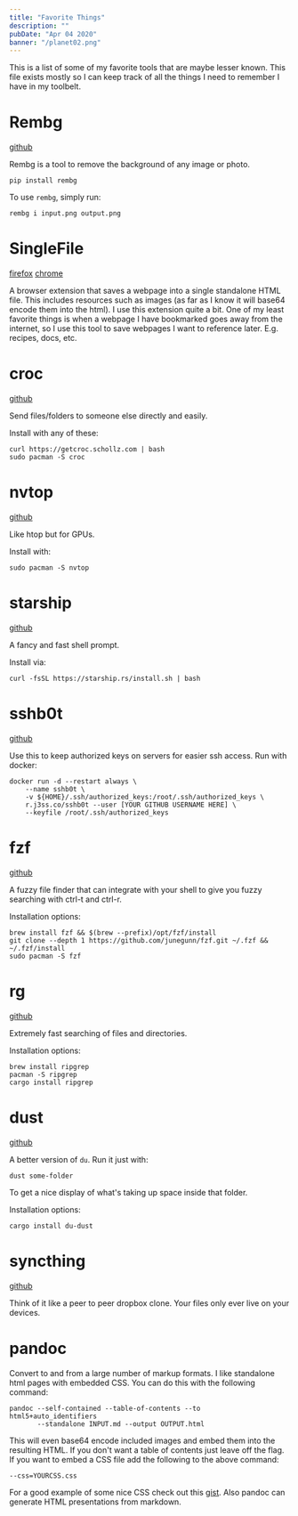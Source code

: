 ```yaml
---
title: "Favorite Things"
description: ""
pubDate: "Apr 04 2020"
banner: "/planet02.png"
---
```


This is a list of some of my favorite tools that are maybe lesser known. This file
exists mostly so I can keep track of all the things I need to remember I have in my
toolbelt.

# Rembg

[github](https://github.com/danielgatis/rembg)

Rembg is a tool to remove the background of any image or photo. 

    pip install rembg

To use `rembg`, simply run:

    rembg i input.png output.png

# SingleFile

[firefox](https://addons.mozilla.org/en-US/firefox/addon/single-file/)
[chrome](https://chrome.google.com/webstore/detail/singlefile/mpiodijhokgodhhofbcjdecpffjipkle?hl=en)

A browser extension that saves a webpage into a single standalone HTML file. This includes resources such as images (as far as
I know it will base64 encode them into the html). I use this extension quite a bit. One of my least favorite things is when a webpage
I have bookmarked goes away from the internet, so I use this tool to save webpages I want to reference later. E.g. recipes, docs, etc.

# croc

[github](https://github.com/schollz/croc)

Send files/folders to someone else directly and easily.

Install with any of these:

    curl https://getcroc.schollz.com | bash
    sudo pacman -S croc

# nvtop

[github](https://github.com/Syllo/nvtop)

Like htop but for GPUs.

Install with:

    sudo pacman -S nvtop

# starship

[github](https://github.com/starship/starship)

A fancy and fast shell prompt.

Install via:

    curl -fsSL https://starship.rs/install.sh | bash

# sshb0t

[github](https://github.com/genuinetools/sshb0t)

Use this to keep authorized keys on servers for easier
ssh access. Run with docker:

```
docker run -d --restart always \
    --name sshb0t \
    -v ${HOME}/.ssh/authorized_keys:/root/.ssh/authorized_keys \
    r.j3ss.co/sshb0t --user [YOUR GITHUB USERNAME HERE] \
    --keyfile /root/.ssh/authorized_keys
```

# fzf

[github](https://github.com/junegunn/fzf)

A fuzzy file finder that can integrate with your shell to give you fuzzy searching with ctrl-t and ctrl-r.

Installation options:

    brew install fzf && $(brew --prefix)/opt/fzf/install
    git clone --depth 1 https://github.com/junegunn/fzf.git ~/.fzf && ~/.fzf/install
    sudo pacman -S fzf

# rg

[github](https://github.com/BurntSushi/ripgrep)

Extremely fast searching of files and directories.

Installation options:

    brew install ripgrep
    pacman -S ripgrep
    cargo install ripgrep

# dust

[github](https://github.com/bootandy/dust)

A better version of `du`. Run it just with:

    dust some-folder

To get a nice display of what's taking up space inside that folder.

Installation options:

    cargo install du-dust

# syncthing

[github](https://github.com/syncthing/syncthing)

Think of it like a peer to peer dropbox clone. Your files only ever live on
your devices.

# pandoc

Convert to and from a large number of markup formats. I like standalone html pages
with embedded CSS. You can do this with the following command:

    pandoc --self-contained --table-of-contents --to html5+auto_identifiers
           --standalone INPUT.md --output OUTPUT.html

This will even base64 encode included images and embed them into the resulting HTML.
If you don't want a table of contents just leave off the flag. If you want to embed a CSS file add the following to the above
command:

    --css=YOURCSS.css

For a good example of some nice CSS check out this [gist](https://gist.github.com/killercup/5917178). Also pandoc can generate HTML presentations from markdown.
